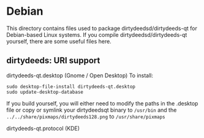
Debian
====================
This directory contains files used to package dirtydeedsd/dirtydeeds-qt
for Debian-based Linux systems. If you compile dirtydeedsd/dirtydeeds-qt yourself, there are some useful files here.

## dirtydeeds: URI support ##


dirtydeeds-qt.desktop  (Gnome / Open Desktop)
To install:

	sudo desktop-file-install dirtydeeds-qt.desktop
	sudo update-desktop-database

If you build yourself, you will either need to modify the paths in
the .desktop file or copy or symlink your dirtydeedsqt binary to `/usr/bin`
and the `../../share/pixmaps/dirtydeeds128.png` to `/usr/share/pixmaps`

dirtydeeds-qt.protocol (KDE)

